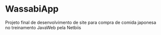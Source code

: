 # WassabiApp
Projeto final de desenvolvimento de site para compra de comida japonesa no treinamento JavaWeb pela Netbiis
